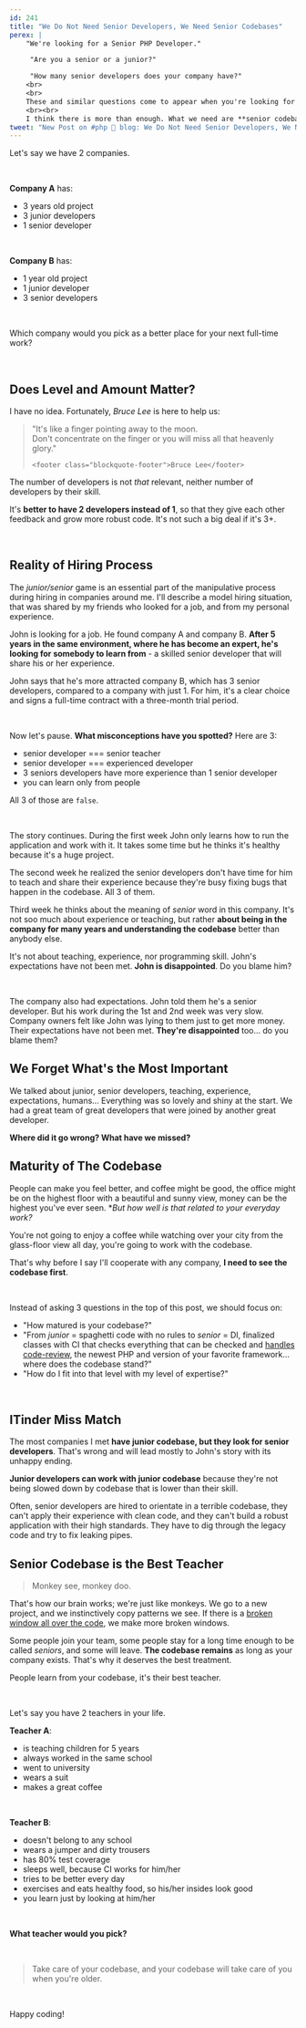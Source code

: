 ```yaml
---
id: 241
title: "We Do Not Need Senior Developers, We Need Senior Codebases"
perex: |
    "We're looking for a Senior PHP Developer."

     "Are you a senior or a junior?"

     "How many senior developers does your company have?"
    <br>
    <br>
    These and similar questions come to appear when you're looking for a job. The IT market says it needs more senior developers. 
    <br><br>
    I think there is more than enough. What we need are **senior codebases**.  
tweet: "New Post on #php 🐘 blog: We Do Not Need Senior Developers, We Need Senior Codebases"
---
```


Let's say we have 2 companies. 

<br>

**Company A** has:

- 3 years old project
- 3 junior developers
- 1 senior developer

<br> 

**Company B** has:

- 1 year old project
- 1 junior developer
- 3 senior developers

<br>

Which company would you pick as a better place for your next full-time work?

<br>

## Does Level and Amount Matter?

I have no idea. Fortunately, *Bruce Lee* is here to help us:

<blockquote class="blockquote text-center">
    "It's like a finger pointing away to the moon.<br>
    Don't concentrate on the finger or you will miss all that heavenly glory."

    <footer class="blockquote-footer">Bruce Lee</footer>
</blockquote>


The number of developers is not *that* relevant, neither number of developers by their skill.

It's **better to have 2 developers instead of 1**, so that they give each other feedback and grow more robust code. It's not such a big deal if it's 3+.

<br>

## Reality of Hiring Process

The *junior/senior* game is an essential part of the manipulative process during hiring in companies around me. I'll describe a model hiring situation, that was shared by my friends who looked for a job, and from my personal experience.

John is looking for a job. He found company A and company B. **After 5 years in the same environment, where he has become an expert, he's looking for somebody to learn from** - a skilled senior developer that will share his or her experience.

John says that he's more attracted company B, which has 3 senior developers, compared to a company with just 1. For him, it's a clear choice and signs a full-time contract with a three-month trial period.

<br>

Now let's pause. **What misconceptions have you spotted?** Here are 3:

- senior developer === senior teacher
- senior developer === experienced developer
- 3 seniors developers have more experience than 1 senior developer
- you can learn only from people

All 3 of those are `false`.

<br>

The story continues. During the first week John only learns how to run the application and work with it. It takes some time but he thinks it's healthy because it's a huge project.

The second week he realized the senior developers don't have time for him to teach and share their experience because they're busy fixing bugs that happen in the codebase. All 3 of them.

Third week he thinks about the meaning of *senior* word in this company. It's not soo much about experience or teaching, but rather **about being in the company for many years and understanding the codebase** better than anybody else.

It's not about teaching, experience, nor programming skill. John's expectations have not been met. **John is disappointed**. Do you blame him?

<br>

The company also had expectations. John told them he's a senior developer. But his work during the 1st and 2nd week was very slow. Company owners felt like John was lying to them just to get more money. Their expectations have not been met. **They're disappointed** too... do you blame them?

## We Forget What's the Most Important

We talked about junior, senior developers, teaching, experience, expectations, humans... 
Everything was so lovely and shiny at the start. We had a great team of great developers that were joined by another great developer.

**Where did it go wrong? What have we missed?**

## Maturity of The Codebase  

People can make you feel better, and coffee might be good, the office might be on the highest floor with a beautiful and sunny view, money can be the highest you've ever seen. **But how well is that related to your everyday work?* 

You're not going to enjoy a coffee while watching over your city from the glass-floor view all day, you're going to work with the codebase.

That's why before I say I'll cooperate with any company, **I need to see the codebase first**.

<br>

Instead of asking 3 questions in the top of this post, we should focus on:

- "How matured is your codebase?"
- "From *junior* = spaghetti code with no rules to *senior* = DI, finalized classes with CI that checks everything that can be checked and [handles code-review](/blog/2019/11/18/how-to-delegate-code-reviews-to-ci/), the newest PHP and version of your favorite framework... where does the codebase stand?"
- "How do I fit into that level with my level of expertise?"

<br>

## ITinder Miss Match

The most companies I met **have junior codebase, but they look for senior developers**. That's wrong and will lead mostly to John's story with its unhappy ending.

**Junior developers can work with junior codebase** because they're not being slowed down by codebase that is lower than their skill. 

Often, senior developers are hired to orientate in a terrible codebase, they can't apply their experience with clean code, and they can't build a robust application with their high standards. They have to dig through the legacy code and try to fix leaking pipes.

## Senior Codebase is the Best Teacher

<blockquote class="blockquote text-center">
    Monkey see, monkey doo.
</blockquote>

That's how our brain works; we're just like monkeys. We go to a new project, and we instinctively copy patterns we see. If there is a [broken window all over the code](https://blog.codinghorror.com/the-broken-window-theory/), we make more broken windows.

Some people join your team, some people stay for a long time enough to be called *seniors*, and some will leave. **The codebase remains** as long as your company exists. That's why it deserves the best treatment. 

People learn from your codebase, it's their best teacher.

<br>

Let's say you have 2 teachers in your life.

**Teacher A**:

- is teaching children for 5 years
- always worked in the same school
- went to university 
- wears a suit
- makes a great coffee

<br>

**Teacher B**:

- doesn't belong to any school
- wears a jumper and dirty trousers
- has 80% test coverage
- sleeps well, because CI works for him/her
- tries to be better every day
- exercises and eats healthy food, so his/her insides look good  
- you learn just by looking at him/her


<br>

**What teacher would you pick?**

<br>

<blockquote class="blockquote text-center">
Take care of your codebase, and your codebase will take care of you when you're older.
</blockquote>

<br>

Happy coding! 
